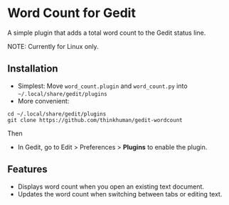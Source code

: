 # Word Count for Gedit


A simple plugin that adds a total word count to the Gedit status line.

NOTE: Currently for Linux only. 

## Installation

* Simplest: Move `word_count.plugin` and `word_count.py` into `~/.local/share/gedit/plugins`
* More convenient:
```
cd ~/.local/share/gedit/plugins
git clone https://github.com/thinkhuman/gedit-wordcount
```
Then

* In Gedit, go to Edit > Preferences > **Plugins** to enable the plugin.


## Features
* Displays word count when you open an existing text document.
* Updates the word count when switching between tabs or editing text.
